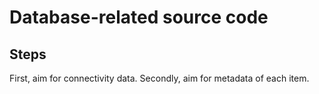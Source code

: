 # Database-related source code

## Steps
First, aim for connectivity data.
Secondly, aim for metadata of each item.
